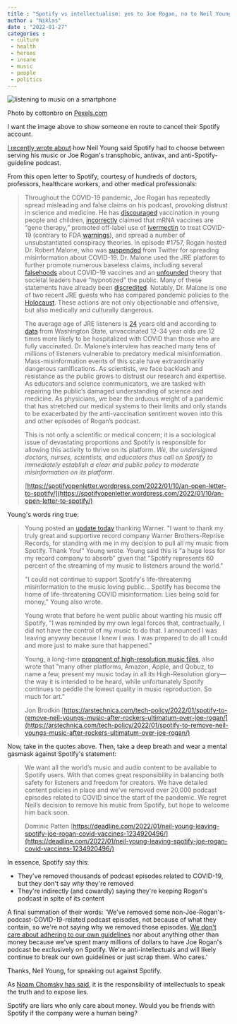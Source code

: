 ```yaml
---
title : "Spotify vs intellectualism: yes to Joe Rogan, no to Neil Young"
author : "Niklas"
date : "2022-01-27"
categories : 
 - culture
 - health
 - heroes
 - insane
 - music
 - people
 - politics
---
```


![listening to music on a smartphone](https://niklasblog.com/wp-content/pexels-photo-5077404-1.jpeg)

Photo by cottonbro on [Pexels.com](https://www.pexels.com/photo/listening-to-music-on-a-smartphone-5077404/)

I want the image above to show someone en route to cancel their Spotify account.

[I recently wrote about](https://niklasblog.com/?p=26403) how Neil Young said Spotify had to choose between serving his music or Joe Rogan's transphobic, antivax, and anti-Spotify-guideline podcast.

From this open letter to Spotify, courtesy of hundreds of doctors, professors, healthcare workers, and other medical professionals:

> Throughout the COVID-19 pandemic, Joe Rogan has repeatedly spread misleading and false claims on his podcast, provoking distrust in science and medicine. He has [discouraged](https://www.thewrap.com/joe-rogan-slammed-for-deeply-irresponsible-anti-vaccine-comments/) vaccination in young people and children, [incorrectly](https://www.politifact.com/factchecks/2021/aug/31/joe-rogan/joe-rogan-falsely-says-mrna-vaccines-are-gene-ther/) claimed that mRNA vaccines are “gene therapy,” promoted off-label use of [ivermectin](https://www.rollingstone.com/culture/culture-features/joe-rogan-covid19-misinformation-ivermectin-spotify-podcast-1219976/) to treat COVID-19 (contrary to FDA [warnings](https://www.fda.gov/consumers/consumer-updates/why-you-should-not-use-ivermectin-treat-or-prevent-covid-19)), and spread a number of unsubstantiated conspiracy theories. In episode #1757, Rogan hosted Dr. Robert Malone, who was [suspended](https://metro.co.uk/2021/12/31/prominant-virologist-kicked-off-twitter-for-spreading-anti-vaxx-video-15844655/) from Twitter for spreading misinformation about COVID-19. Dr. Malone used the JRE platform to further promote numerous baseless claims, including several [falsehoods](https://www.instagram.com/unbiasedscipod/p/CYT5hwmL4ND/?utm_medium=copy_link) about COVID-19 vaccines and an [unfounded](https://apnews.com/article/coronavirus-pandemic-science-health-joe-rogan-ap-fact-check-a87b1044c6256968dcc33886a36c949f) theory that societal leaders have “hypnotized” the public. Many of these statements have already been [discredited](https://www.independent.co.uk/news/world/americas/covid-psychosis-theory-joe-rogan-b1989552.html). Notably, Dr. Malone is one of two recent JRE guests who has compared pandemic policies to the [Holocaust](https://healthfeedback.org/claimreview/joe-rogan-interview-with-peter-mccullough-contains-multiple-false-and-unsubstantiated-claims-about-the-covid-19-pandemic-and-vaccines/). These actions are not only objectionable and offensive, but also medically and culturally dangerous.
> 
> The average age of JRE listeners is [24](https://www.mediamonitors.com/audience-demographic-variations-specific-to-genre/) years old and according to [data](https://www.doh.wa.gov/Portals/1/Documents/1600/coronavirus/data-tables/421-010-CasesInNotFullyVaccinated.pdf) from Washington State, unvaccinated 12-34 year olds are 12 times more likely to be hospitalized with COVID than those who are fully vaccinated. Dr. Malone’s interview has reached many tens of millions of listeners vulnerable to predatory medical misinformation. Mass-misinformation events of this scale have extraordinarily dangerous ramifications. As scientists, we face backlash and resistance as the public grows to distrust our research and expertise. As educators and science communicators, we are tasked with repairing the public’s damaged understanding of science and medicine. As physicians, we bear the arduous weight of a pandemic that has stretched our medical systems to their limits and only stands to be exacerbated by the anti-vaccination sentiment woven into this and other episodes of Rogan’s podcast.
> 
> This is not only a scientific or medical concern; it is a sociological issue of devastating proportions and Spotify is responsible for allowing this activity to thrive on its platform. _We, the undersigned doctors, nurses, scientists, and educators thus call on Spotify to immediately establish a clear and public policy to moderate misinformation on its platform._
> 
> [https://spotifyopenletter.wordpress.com/2022/01/10/an-open-letter-to-spotify/](https://spotifyopenletter.wordpress.com/2022/01/10/an-open-letter-to-spotify/)

<script note="" src="https://cdn.jsdelivr.net/gh/Blogger-Peer-Review/quotebacks@1/quoteback.js"></script>

Young's words ring true:

> Young posted an [update today](https://neilyoungarchives.com/news/1/article?id=Spotify-In-The-Name-Of-Truth) thanking Warner. "I want to thank my truly great and supportive record company Warner Brothers-Reprise Records, for standing with me in my decision to pull all my music from Spotify. Thank You!" Young wrote. Young said this is "a huge loss for my record company to absorb" given that "Spotify represents 60 percent of the streaming of my music to listeners around the world."
> 
> "I could not continue to support Spotify's life-threatening misinformation to the music loving public... Spotify has become the home of life-threatening COVID misinformation. Lies being sold for money," Young also wrote.
> 
> Young wrote that before he went public about wanting his music off Spotify, "I was reminded by my own legal forces that, contractually, I did not have the control of my music to do that. I announced I was leaving anyway because I knew I was. I was prepared to do all I could and more just to make sure that happened."
> 
> Young, a long-time [proponent of high-resolution music files](https://arstechnica.com/gadgets/2015/02/pono-player-review-a-tall-refreshing-drink-of-snake-oil/), also wrote that "many other platforms, Amazon, Apple, and Qobuz, to name a few, present my music today in all its High-Resolution glory—the way it is intended to be heard, while unfortunately Spotify continues to peddle the lowest quality in music reproduction. So much for art."
> 
> Jon Brodkin [https://arstechnica.com/tech-policy/2022/01/spotify-to-remove-neil-youngs-music-after-rockers-ultimatum-over-joe-rogan/](https://arstechnica.com/tech-policy/2022/01/spotify-to-remove-neil-youngs-music-after-rockers-ultimatum-over-joe-rogan/)

<script note="" src="https://cdn.jsdelivr.net/gh/Blogger-Peer-Review/quotebacks@1/quoteback.js"></script>

Now, take in the quotes above. Then, take a deep breath and wear a mental gasmask against Spotify's statement:

> We want all the world’s music and audio content to be available to Spotify users. With that comes great responsibility in balancing both safety for listeners and freedom for creators. We have detailed content policies in place and we’ve removed over 20,000 podcast episodes related to COVID since the start of the pandemic. We regret Neil’s decision to remove his music from Spotify, but hope to welcome him back soon.
> 
> Dominic Patten [https://deadline.com/2022/01/neil-young-leaving-spotify-joe-rogan-covid-vaccines-1234920496/](https://deadline.com/2022/01/neil-young-leaving-spotify-joe-rogan-covid-vaccines-1234920496/)

<script note="" src="https://cdn.jsdelivr.net/gh/Blogger-Peer-Review/quotebacks@1/quoteback.js"></script>

In essence, Spotify say this:

- They've removed thousands of podcast episodes related to COVID-19, but they don't say _why_ they're removed
- They're indirectly (and cowardly) saying they're keeping Rogan's podcast in spite of its content

A final summation of their words: 'We've removed some non-Joe-Rogan's-podcast-COVID-19-related podcast episodes, not because of what they contain, so we're not saying why we removed those episodes. [We don't care about adhering to our own guidelines](https://niklasblog.com/?p=25336) nor about anything other than money because we've spent many millions of dollars to have Joe Rogan's podcast be exclusively on Spotify. We're anti-intellectuals and will likely continue to break our own guidelines or just scrap them. Who cares.'

Thanks, Neil Young, for speaking out against Spotify.

As [Noam Chomsky has said](https://chomsky.info/19670223/), it is the responsibility of intellectuals to speak the truth and to expose lies.

Spotify are liars who only care about money. Would you be friends with Spotify if the company were a human being?
